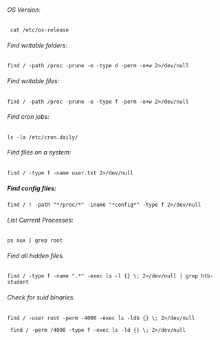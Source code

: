 ###### OS Version:
```
 cat /etc/os-release
```
###### Find writable folders:
```
find / -path /proc -prune -o -type d -perm -o+w 2>/dev/null
```

###### Find writable files:
```
find / -path /proc -prune -o -type f -perm -o+w 2>/dev/null
```
###### Find cron jobs:
```
ls -la /etc/cron.daily/
```
###### Find files on a system:
```
find / -type f -name user.txt 2>/dev/null
```
##### Find config files:
```
find / ! -path "*/proc/*" -iname "*config*" -type f 2>/dev/null
```
###### List Current Processes:
```
ps aux | grep root
```
###### Find all hidden files.
```
find / -type f -name ".*" -exec ls -l {} \; 2>/dev/null | grep htb-student
```
######  Check for suid binaries.
```
find / -user root -perm -4000 -exec ls -ldb {} \; 2>/dev/null
```
```
 find / -perm /4000 -type f -exec ls -ld {} \; 2>/dev/null
```
